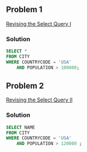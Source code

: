 ## Problem 1
[Revising the Select Query I](https://www.hackerrank.com/challenges/revising-the-select-query/problem?isFullScreen=true)

### Solution
```sql
SELECT *
FROM CITY
WHERE COUNTRYCODE = 'USA'
    AND POPULATION > 100000;
```


## Problem 2
[Revising the Select Query II](https://www.hackerrank.com/challenges/revising-the-select-query-2/problem?isFullScreen=true)

### Solution
```sql
SELECT NAME 
FROM CITY 
WHERE COUNTRYCODE = 'USA' 
    AND POPULATION > 120000 ;
```
